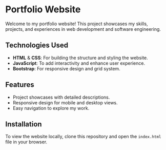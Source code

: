 # Portfolio Website

Welcome to my portfolio website! This project showcases my skills, projects, and experiences in web development and software engineering.

## Technologies Used
- **HTML** & **CSS**: For building the structure and styling the website.
- **JavaScript**: To add interactivity and enhance user experience.
- **Bootstrap**: For responsive design and grid system.

## Features
- Project showcases with detailed descriptions.
- Responsive design for mobile and desktop views.
- Easy navigation to explore my work.

## Installation
To view the website locally, clone this repository and open the `index.html` file in your browser.
